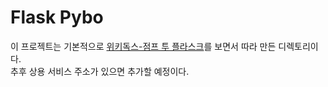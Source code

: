 # Flask Pybo
이 프로젝트는 기본적으로 [위키독스-점프 투 플라스크](https://wikidocs.net/81071)를 보면서 따라 만든 디렉토리이다.  
추후 상용 서비스 주소가 있으면 추가할 예정이다.
